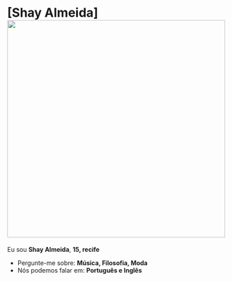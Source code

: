 # [Shay Almeida] <img src="https://i0.wp.com/media4.giphy.com/media/VvHjhoD5WDyVy/giphy.gif" width="500px">


Eu sou <strong>Shay Almeida</strong>, <strong>15, recife</strong> 

-  Pergunte-me sobre: <strong>Música, Filosofia, Moda</strong>
-  Nós podemos falar em: <strong>Português e Inglês</strong>
